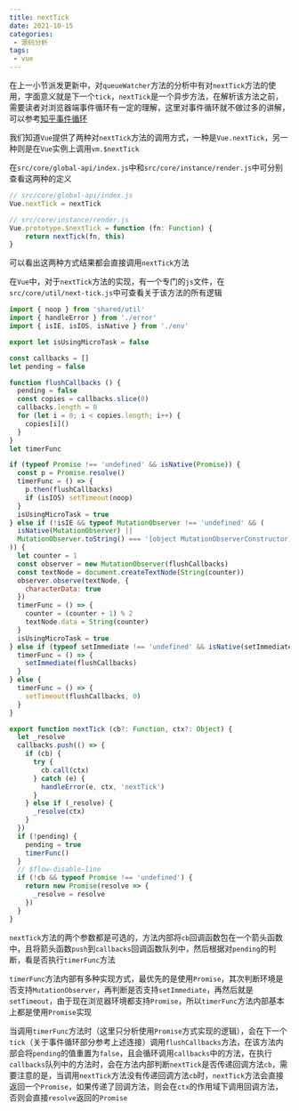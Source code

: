 ```yaml
---
title: nextTick
date: 2021-10-15
categories:
 - 源码分析
tags:
 - vue
---
```



在上一小节派发更新中，对<code>queueWatcher</code>方法的分析中有对<code>nextTick</code>方法的使用，字面意义就是下一个<code>tick</code>，<code>nextTick</code>是一个异步方法，在解析该方法之前，需要读者对浏览器端事件循环有一定的理解，这里对事件循环就不做过多的讲解，可以参考[知乎事件循环](https://zhuanlan.zhihu.com/p/145383822)

我们知道<code>Vue</code>提供了两种对<code>nextTick</code>方法的调用方式，一种是<code>Vue.nextTick</code>，另一种则是在<code>Vue</code>实例上调用<code>vm.$nextTick</code>

在<code>src/core/global-api/index.js</code>中和<code>src/core/instance/render.js</code>中可分别查看这两种的定义
```js
// src/core/global-api/index.js
Vue.nextTick = nextTick

// src/core/instance/render.js
Vue.prototype.$nextTick = function (fn: Function) {
	return nextTick(fn, this)
}
```
可以看出这两种方式结果都会直接调用<code>nextTick</code>方法

在<code>Vue</code>中，对于<code>nextTick</code>方法的实现，有一个专门的<code>js</code>文件，在<code>src/core/util/next-tick.js</code>中可查看关于该方法的所有逻辑
```js
import { noop } from 'shared/util'
import { handleError } from './error'
import { isIE, isIOS, isNative } from './env'

export let isUsingMicroTask = false

const callbacks = []
let pending = false

function flushCallbacks () {
  pending = false
  const copies = callbacks.slice(0)
  callbacks.length = 0
  for (let i = 0; i < copies.length; i++) {
    copies[i]()
  }
}
let timerFunc

if (typeof Promise !== 'undefined' && isNative(Promise)) {
  const p = Promise.resolve()
  timerFunc = () => {
    p.then(flushCallbacks)
    if (isIOS) setTimeout(noop)
  }
  isUsingMicroTask = true
} else if (!isIE && typeof MutationObserver !== 'undefined' && (
  isNative(MutationObserver) ||
  MutationObserver.toString() === '[object MutationObserverConstructor]'
)) {
  let counter = 1
  const observer = new MutationObserver(flushCallbacks)
  const textNode = document.createTextNode(String(counter))
  observer.observe(textNode, {
    characterData: true
  })
  timerFunc = () => {
    counter = (counter + 1) % 2
    textNode.data = String(counter)
  }
  isUsingMicroTask = true
} else if (typeof setImmediate !== 'undefined' && isNative(setImmediate)) {
  timerFunc = () => {
    setImmediate(flushCallbacks)
  }
} else {
  timerFunc = () => {
    setTimeout(flushCallbacks, 0)
  }
}

export function nextTick (cb?: Function, ctx?: Object) {
  let _resolve
  callbacks.push(() => {
    if (cb) {
      try {
        cb.call(ctx)
      } catch (e) {
        handleError(e, ctx, 'nextTick')
      }
    } else if (_resolve) {
      _resolve(ctx)
    }
  })
  if (!pending) {
    pending = true
    timerFunc()
  }
  // $flow-disable-line
  if (!cb && typeof Promise !== 'undefined') {
    return new Promise(resolve => {
      _resolve = resolve
    })
  }
}
```
<code>nextTick</code>方法的两个参数都是可选的，方法内部将<code>cb</code>回调函数包在一个箭头函数中，且将箭头函数<code>push</code>到<code>callbacks</code>回调函数队列中，然后根据对<code>pending</code>的判断，看是否执行<code>timerFunc</code>方法

<code>timerFunc</code>方法内部有多种实现方式，最优先的是使用<code>Promise</code>，其次判断环境是否支持<code>MutationObserver</code>，再判断是否支持<code>setImmediate</code>，再然后就是<code>setTimeout</code>，由于现在浏览器环境都支持<code>Promise</code>，所以<code>timerFunc</code>方法内部基本上都是使用<code>Promise</code>实现

当调用<code>timerFunc</code>方法时（这里只分析使用<code>Promise</code>方式实现的逻辑），会在下一个<code>tick</code>（关于事件循环部分参考上述连接）调用<code>flushCallbacks</code>方法，在该方法内部会将<code>pending</code>的值重置为<code>false</code>，且会循环调用<code>callbacks</code>中的方法，在执行<code>callbacks</code>队列中的方法时，会在方法内部判断<code>nextTick</code>是否传递回调方法<code>cb</code>，需要注意的是，当调用<code>nextTick</code>方法没有传递回调方法<code>cb</code>时，<code>nextTick</code>方法会直接返回一个<code>Promise</code>，如果传递了回调方法，则会在<code>ctx</code>的作用域下调用回调方法，否则会直接<code>resolve</code>返回的<code>Promise</code>